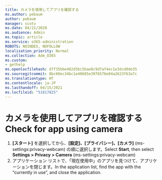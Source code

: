 ```yaml
---
title: カメラを使用してアプリを確認する
ms.author: pebaum
author: pebaum
manager: scotv
ms.date: 04/21/2020
ms.audience: Admin
ms.topic: article
ms.service: o365-administration
ROBOTS: NOINDEX, NOFOLLOW
localization_priority: Normal
ms.collection: Adm_O365
ms.custom:
- gethelp
ms.openlocfilehash: d7f35bbe482d3bc5bae8c9d7af4ec1e3dcd0de35
ms.sourcegitcommit: 8bc60ec34bc1e40685e3976576e04a2623f63a7c
ms.translationtype: HT
ms.contentlocale: ja-JP
ms.lasthandoff: 04/15/2021
ms.locfileid: "51817825"
---
```

# <a name="check-for-app-using-camera"></a><span data-ttu-id="3a446-102">カメラを使用してアプリを確認する</span><span class="sxs-lookup"><span data-stu-id="3a446-102">Check for app using camera</span></span>

1. <span data-ttu-id="3a446-103">**[スタート]** を選択してから、**[設定]、[プライバシー]、[カメラ]** (ms-settings:privacy-webcam) の順に選択します。</span><span class="sxs-lookup"><span data-stu-id="3a446-103">Select **Start**, then select **Settings > Privacy > Camera** (ms-settings:privacy-webcam)</span></span>
2. <span data-ttu-id="3a446-104">アプリケーション リストで、「現在使用中」のアプリを見つけて、アプリケーションを閉じます。</span><span class="sxs-lookup"><span data-stu-id="3a446-104">In the application list, find the app with the “currently in use”, and close the application.</span></span>
